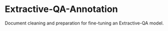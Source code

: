 # Extractive-QA-Annotation
Document cleaning and preparation for fine-tuning an Extractive-QA model.
